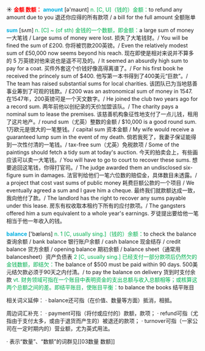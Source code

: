 ☀ <font color="red">**金额 数额：**</font>
<font color="sky blue">**amount**</font> [ə'maʊnt] 
<font color="#00b050">n. [C, U]（钱的）金额：</font>to refund any amount due to you 退还你应得的所有款项 / a bill for the full amount 全额账单
           
<font color="sky blue">**sum**</font> [sʌm]
<font color="#00b050">n. [C] ~ (of sth) 金钱的一个数额，即金额：</font>a large sum of money 一大笔钱 / Large sums of money were lost. 损失了大笔钱财。/ You will be fined the sum of £200. 你将被罚款200英镑。/ Even the relatively modest sum of £50,000 now seems beyond his reach. 现在即使是相对来说并不算多的 5 万英镑对他来说也是遥不可及的。/ It seemed an absurdly high sum to pay for a coat. 买件外套这个价钱好像高得离谱了。/ For his first book he received the princely sum of $400. 他写第一本书得到了400美元“巨款”。/ The team has raised substantial sums for local charities. 该团队已为当地慈善事业筹到了可观的钱款。/ £200 was an astronomical sum of money in 1547. 在1547年，200英镑可是一个天文数字。/ He joined the club two years ago for a record sum. 两年前他以创纪录的天价加盟该队。/ The charity pays a nominal sum to lease the premises. 该慈善机构象征性地支付了一点儿钱，租用了这片地产。/ round sum（尤英）整数的金额 / $10,000 is a good round sum. 1万欧元是很大的一笔整钱。/ capital sum 资本金额 / My wife would receive a guaranteed lump sum in the event of my death. 倘若我死了，我妻子保证能得到一次性付清的一笔钱。/ tax-free sum（尤英）免税款项 / Some of the paintings should fetch a tidy sum at today's auction. 今天的拍卖会上，有些画应该可以卖一大笔钱。/ You will have to go to court to recover these sums. 想要追回这笔钱，你得打官司。/ The judge awarded them an undisclosed six-figure sum in damages. 法官判给他们一笔六位数的赔偿金，具体数目未透露。/ a project that cost vast sums of public money 耗费巨额公款的一个项目 / We eventually agreed a sum and I gave him a cheque. 最终我们就款额达成一致，我向他付了款。/ The landlord has the right to recover any sums payable under this lease. 房东有权收取本租约下所有的应付款项。/ The gangsters offered him a sum equivalent to a whole year's earnings. 歹徒提出要给他一笔相当于他一年收入的钱。

<font color="sky blue">**balance**</font> ['bæləns] 
<font color="#00b050">n. 1 [C, usually sing.]（钱的）余额：</font>to check the balance 查询余额 / bank balance 银行账户余额 / cash balance 现金结存 / credit balance 贷方余额 / opening balance 期初余额 / balance sheet（通常用balancesheet）资产负债表 <font color="#00b050">2 [C, usually sing.] 已经支付一部分款项后仍然欠的金钱数额，即结欠：</font>The balance of $500 must be paid within 90 days. 500美元结欠款必须于90天之内付清。/ to pay the balance on delivery 货到时支付余款 <font color="#00b050">vt. 财务领域可指在一个账目中表明资金的支出总额与收入总额相等；或核算这两个总额之间的差。即结平账目，使账目平衡：</font>to balance the books 结平账目

相关词义延伸：
· balance还可指（在价值、数量等方面）抵消，相抵。

周边词汇补充：
· payment可指（将付或应付的）款额，款项；
· refund可指（尤指由于支付太多，或由于退货而产生的）被退还的款项；
· turnover可指（一家公司在一定时期内的）营业额，尤为英式用法。

· 表示“数量”、“数额”的词群见[[03数量 数额]]
